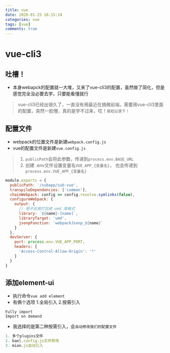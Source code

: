 ```yaml
---
title: vue
date: 2020-01-25 16:15:24
categories: vue
tags: [vue]
comments: true
---
```



# vue-cli3

## 吐槽！
- 本身webapck的配置就一大堆，又来了vue-cli3的配置，虽然做了简化，但是感觉完全没必要去学，只要能看懂就行
> vue-cli3已经出很久了，一直没有用最近在搞微前端，需要用vue-cli3里面的配置，突然一脸懵，真的是学不过来，哎！`简短记录下！`


## 配置文件
- webpack的位置文件是新建`webpack.config.js`
- vue的配置文件是新建`vue.config.js`
> 1. `publicPath`会将此参数，传递到`process.env.BASE_URL`
> 2. 创建 .env文件设置变量名`VUE_APP_{变量名}`， 也会传递到`process.env.VUE_APP_{变量名}`
```javascript
module.exports = {
  publicPath: '/subapp/sub-vue',
  transpileDependencies: ['common'],
  chainWebpack: config => config.resolve.symlinks(false),
  configureWebpack: {
    output: {
      // 把子应用打包成 umd 库格式
      library: `${name}-[name]`,
      libraryTarget: 'umd',
      jsonpFunction: `webpackJsonp_${name}`
    }
  },
  devServer: {
    port: process.env.VUE_APP_PORT,
    headers: {
      'Access-Control-Allow-Origin': '*'
    }
  }
}
```

## 添加element-ui
- 执行命令`vue add element`
- 有俩个选项 1.全局引入 2.按需引入
```
Fully import
Import on demand
```
- 我选择的是第二种按需引入，会`自动修改我们的配置文件`
```javascript
1. 多个plugins文件
2. bael.config.js文件修改
3. mian.js自动引入
```

<!--more-->